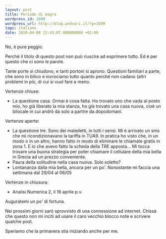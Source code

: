```yaml
---
layout: post
title: Periodo di magra
wordpress_id: 1699
wordpress_url: http://blog.andvari.it/?p=1699
tags: italiano
date: 2010-04-08 22:43:07.000000000 +02:00
---
```

No, è pure peggio.

Perché il titolo di questo post non può riuscire ad esprimere tutto. Ed è per questo che ci sono le parole.

Tante porte si chiudono, e tanti portoni si aprono. Questioni familiari a parte, che sono in bilico e incrociamo tutto quanto perché non cadano (altri problemi in più, di cui si vuol fare a meno.

Vertenze chiuse:
<ul>
	<li>La questione casa. Ormai è cosa fatta. Ho trovato uno che vada al posto mio, ho già liberato la mia stanza, ho già trovato una casa nuova, cioè un bilocale in cui andrò da solo a partire da dopodomani.</li>
</ul>
Vertenze aperte:
<ul>
	<li>La questione tre. Sono dei maledetti, in tutti i sensi. Mi è arrivato un sms che mi ricondizionavano la tariffa in TUA9. In pratica ho visto che, in un modo o in un altro, hanno fatto in modo di eliminare le chiamate gratis in zona 1. E io che avevo fatto la scheda della TRE apposta... Mi tocca trovare una buona strategia per poter chiamare il cellulare della mia bella in Grecia ad un prezzo conveniente.</li>
	<li>Paura della solitudine nella casa nuova. Solo soletto?</li>
	<li>Lontananza dalla mia bella, ancora per un po'. Nonostante mi faccia una settimana dal 29/04 al 06/05</li>
</ul>
Vertenze in chiusura:
<ul>
	<li>Analisi Numerica 2, il 16 aprile p.v.</li>
</ul>
Auguratemi un po' di fortuna.

Nei prossimi giorni sarò sprovvisto di una connessione ad internet. Chissà che questo non mi inciti ad usare il caro vecchio blocco note e scrivere qualche post.

Speriamo che la primavera stia iniziando anche per me.
